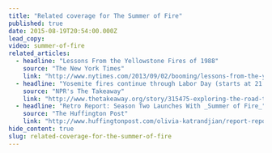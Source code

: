 ```yaml
---
title: "Related coverage for The Summer of Fire"
published: true
date: 2015-08-19T20:54:00.000Z
lead_copy:
video: summer-of-fire
related_articles:
  - headline: "Lessons From the Yellowstone Fires of 1988"
    source: "The New York Times"
    link: "http://www.nytimes.com/2013/09/02/booming/lessons-from-the-yellowstone-fires-of-1988.html?ref=booming"
  - headline: "Yosemite fires continue through Labor Day (starts at 21:15)"
    source: "NPR's The Takeaway"
    link: "http://www.thetakeaway.org/story/315475-exploring-the-road-to-us-action-in-syria-the-state-of-higher-education-yosemite-fires-continue-through-labor-day/"
  - headline: "Retro Report: Season Two Launches With _Summer of Fire_"
    source: "The Huffington Post"
    link: "http://www.huffingtonpost.com/olivia-katrandjian/report-report-season-2_b_3845668.html?utm_hp_ref=science"
hide_content: true
slug: related-coverage-for-the-summer-of-fire
---
```


